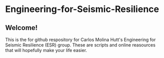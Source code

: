 # Engineering-for-Seismic-Resilience

## Welcome!
This is the for github respository for Carlos Molina Hutt's Engineering for Seismic Resilience (ESR) group.
These are scripts and online reasources that will hopefully make your life easier.
